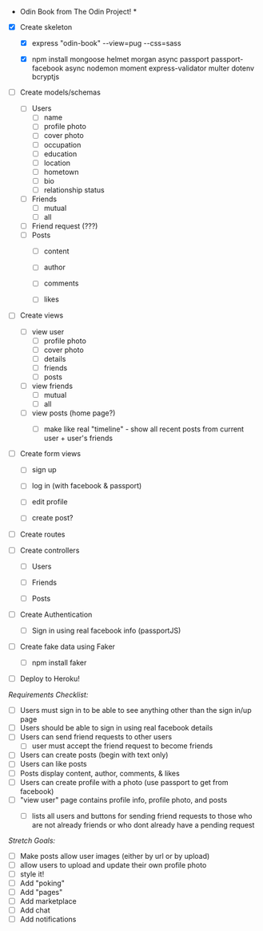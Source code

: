 * Odin Book from The Odin Project! *

- [X] Create skeleton
  - [X] express "odin-book" --view=pug --css=sass
  - [X] npm install mongoose helmet morgan async passport passport-facebook async nodemon moment express-validator multer dotenv bcryptjs


- [ ] Create models/schemas
  - [ ] Users
    - [ ] name
    - [ ] profile photo
    - [ ] cover photo
    - [ ] occupation
    - [ ] education
    - [ ] location
    - [ ] hometown
    - [ ] bio
    - [ ] relationship status
  - [ ] Friends
    - [ ] mutual
    - [ ] all
  - [ ] Friend request (???)
  - [ ] Posts
    - [ ] content
    - [ ] author
    - [ ] comments
    - [ ] likes


- [ ] Create views
  - [ ] view user
    - [ ] profile photo
    - [ ] cover photo
    - [ ] details
    - [ ] friends
    - [ ] posts
  - [ ] view friends
    - [ ] mutual
    - [ ] all
  - [ ] view posts (home page?)
    - [ ] make like real "timeline" - show all recent posts from current user + user's friends


- [ ] Create form views
  - [ ] sign up
  - [ ] log in (with facebook & passport)
  - [ ] edit profile
  - [ ] create post?


- [ ] Create routes


- [ ] Create controllers
  - [ ] Users
  - [ ] Friends
  - [ ] Posts


- [ ] Create Authentication
  - [ ] Sign in using real facebook info (passportJS)


- [ ] Create fake data using Faker 
  - [ ] npm install faker

- [ ] Deploy to Heroku!


*Requirements Checklist:*
- [ ] Users must sign in to be able to see anything other than the sign in/up page
- [ ] Users should be able to sign in using real facebook details
- [ ] Users can send friend requests to other users
  - [ ] user must accept the friend request to become friends
- [ ] Users can create posts (begin with text only)
- [ ] Users can like posts
- [ ] Posts display content, author, comments, & likes
- [ ] Users can create profile with a photo (use passport to get from facebook)
- [ ] "view user" page contains profile info, profile photo, and posts
  - [ ] lists all users and buttons for sending friend requests to those who are not already friends or who dont already have a pending request


*Stretch Goals:*
- [ ] Make posts allow user images (either by url or by upload)
- [ ] allow users to upload and update their own profile photo
- [ ] style it!
- [ ] Add "poking" 
- [ ] Add "pages" 
- [ ] Add marketplace 
- [ ] Add chat 
- [ ] Add notifications